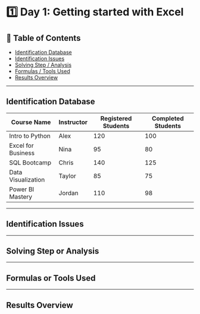 # 1️⃣ Day 1: Getting started with Excel

## 📝 Table of Contents
  - [Identification Database](#identification-database)
  - [Identification Issues](#identification-issues)
  - [Solving Step / Analysis](#solving-step-or-analysis)
  - [Formulas / Tools Used](#formulas-or-tools-used)
  - [Results Overview](#results-overview)

***

## Identification Database
| Course Name        | Instructor | Registered Students | Completed Students
| ---------------    | ---------- | ------------------- | ----------------- | 
| Intro to Python    | Alex       | 120                 | 100               |
| Excel for Business | Nina       | 95                  | 80                |
| SQL Bootcamp       | Chris      | 140                 | 125               |
| Data Visualization | Taylor     | 85                  | 75                |
| Power BI Mastery   | Jordan     | 110                 | 98                |		
			

	


***

## Identification Issues

***

## Solving Step or Analysis

***

## Formulas or Tools Used

***

## Results Overview
